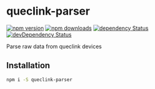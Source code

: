 # queclink-parser

[![npm version](https://img.shields.io/npm/v/queclink-parser.svg?style=flat-square)](https://www.npmjs.com/package/queclink-parser)
[![npm downloads](https://img.shields.io/npm/dm/queclink-parser.svg?style=flat-square)](https://www.npmjs.com/package/queclink-parser)
[![dependency Status](https://img.shields.io/david/lgaticaq/queclink-parser.svg?style=flat-square)](https://david-dm.org/lgaticaq/queclink-parser#info=dependencies)
[![devDependency Status](https://img.shields.io/david/dev/lgaticaq/queclink-parser.svg?style=flat-square)](https://david-dm.org/lgaticaq/queclink-parser#info=devDependencies)

Parse raw data from queclink devices

## Installation

```bash
npm i -S queclink-parser
```

